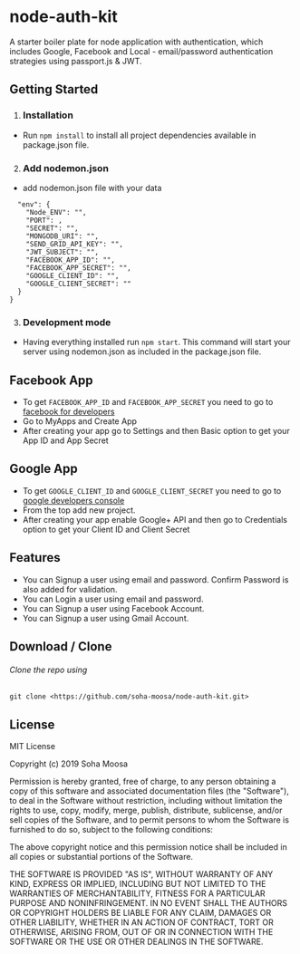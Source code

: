 # node-auth-kit

A starter boiler plate for node application with authentication, which includes Google, Facebook and Local - email/password authentication strategies using passport.js &amp; JWT.

## Getting Started

1. ### Installation

- Run `npm install` to install all project dependencies available in package.json file.

2. ### Add nodemon.json

- add nodemon.json file with your data

```{
  "env": {
    "Node_ENV": "",
    "PORT": ,
    "SECRET": "",
    "MONGODB_URI": "",
    "SEND_GRID_API_KEY": "",
    "JWT_SUBJECT": "",
    "FACEBOOK_APP_ID": "",
    "FACEBOOK_APP_SECRET": "",
    "GOOGLE_CLIENT_ID": "",
    "GOOGLE_CLIENT_SECRET": ""
  }
}
```

3. ### Development mode

- Having everything installed run `npm start`. This command will start your server using nodemon.json as included in the package.json file.

## Facebook App

* To get `FACEBOOK_APP_ID` and `FACEBOOK_APP_SECRET` you need to go to [facebook for developers](https://developers.facebook.com)
* Go to MyApps and Create App
* After creating your app go to Settings and then Basic option to get your App ID and App Secret

## Google App

* To get `GOOGLE_CLIENT_ID` and `GOOGLE_CLIENT_SECRET` you need to go to [google developers console](https://console.developers.google.com)
* From the top add new project.
* After creating your app enable Google+ API and then go to Credentials option to get your Client ID and Client Secret

## Features

* You can Signup a user using email and password. Confirm Password is also added for validation.
* You can Login a user using email and password.
* You can Signup a user using Facebook Account.
* You can Signup a user using Gmail Account.

## Download / Clone

###### Clone the repo using
```git clone <https://github.com/soha-moosa/node-auth-kit.git>```

## License

MIT License

Copyright (c) 2019 Soha Moosa

Permission is hereby granted, free of charge, to any person obtaining a copy
of this software and associated documentation files (the "Software"), to deal
in the Software without restriction, including without limitation the rights
to use, copy, modify, merge, publish, distribute, sublicense, and/or sell
copies of the Software, and to permit persons to whom the Software is
furnished to do so, subject to the following conditions:

The above copyright notice and this permission notice shall be included in all
copies or substantial portions of the Software.

THE SOFTWARE IS PROVIDED "AS IS", WITHOUT WARRANTY OF ANY KIND, EXPRESS OR
IMPLIED, INCLUDING BUT NOT LIMITED TO THE WARRANTIES OF MERCHANTABILITY,
FITNESS FOR A PARTICULAR PURPOSE AND NONINFRINGEMENT. IN NO EVENT SHALL THE
AUTHORS OR COPYRIGHT HOLDERS BE LIABLE FOR ANY CLAIM, DAMAGES OR OTHER
LIABILITY, WHETHER IN AN ACTION OF CONTRACT, TORT OR OTHERWISE, ARISING FROM,
OUT OF OR IN CONNECTION WITH THE SOFTWARE OR THE USE OR OTHER DEALINGS IN THE
SOFTWARE. 
